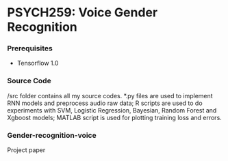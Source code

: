# PSYCH259: Voice Gender Recognition

### Prerequisites


- Tensorflow 1.0


### Source Code
/src folder contains all my source codes. *.py files are used to implement RNN models and preprocess audio raw data; R scripts are used to do experiments with SVM, Logistic Regression, Bayesian, Random Forest and Xgboost models; MATLAB script is used for plotting training loss and errors.


### Gender-recognition-voice
Project paper
